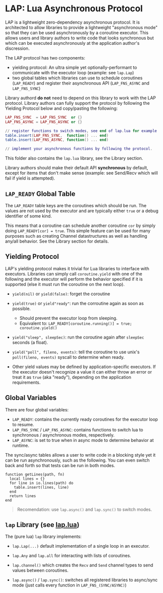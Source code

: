 # LAP: Lua Asynchronous Protocol

LAP is a lightweight zero-dependency asynchronous protocol. It is architected to
allow libraries to provide a lightweight "asynchronous mode" so that they can be
used asynchronously by a coroutine executor. This allows users and library
authors to write code that looks synchronous but which can be executed
asynchronously at the application author's discression.

The LAP protocol has two components:

* yielding protocol: An ultra simple yet optionally-performant to communicate
  with the executor loop (example: see `lap.Lap`)
* two global tables which libraries can use to schedule coroutines (`LAP_READY`)
  and register their asynchronous API (`LAP_FNS_ASYNC` and `LAP_FNS_SYNC`)

Library authord **do not** need to depend on this library to work with the
LAP protocol. Library authors can fully support the protocol by following the
Yielding Protocol below and copy/pasting the following:

```lua
LAP_FNS_SYNC  = LAP_FNS_SYNC  or {}
LAP_FNS_ASYNC = LAP_FNS_ASYNC or {}

// register functions to switch modes, see end of lap.lua for example
table.insert(LAP_FNS_SYNC,  function() ... end)
table.insert(LAP_FNS_ASYNC, function() ... end)

// implement your asynchronous functions by following the protocol.
```

This folder also contains the `lap.lua` library, see the Library section.

Library authors should make their default API **synchronous** by default,
except for items that don't make sense (example: see Send/Recv which will fail
if yield is attempted).

## `LAP_READY` Global Table
The `LAP_READY` table keys are the coroutines which should be run. The values
are not used by the executor and are typically either `true` or a debug
identifier of some kind.

This means that a coroutine can schedule another coroutine `cor` by simply doing
`LAP_READY[cor] = true`. This simple feature can be used for many purposes such
as creating Channel datastructures as well as handling any/all behavior. See
the Library section for details.

## Yielding Protocol
LAP's yielding protocol makes it trivial for Lua libraries to interface with
executors. Libraries can simply call `coroutine.yield` with one of the following
and the executor will perform the behavior specified if it is supported (else it
must run the coroutine on the next loop).

* `yield(nil)` or `yield(false)`: forget the coroutine

* `yield(true)` or `yield"ready"`: run the corroutine again as soon as possible.
  * Should prevent the executor loop from sleeping.
  * Equivalent to: `LAP_READY[coroutine.running()] = true; coroutine.yield()`

* `yield("sleep", sleepSec)`: run the coroutine again after `sleepSec` seconds
  (a float).

* `yield("poll", fileno, events)`: tell the coroutine to use unix's
  `poll(fileno, events)` syscall to determine when ready.

* Other yield values may be defined by application-specific executors.
  If the executor doesn't recognize a value it can either throw an error or
  treat it as `true` (aka "ready"), depending on the application requirements.

## Global Variables

There are four global variables:

* `LAP_READY`: contains the currently ready coroutines for the executor loop to
  resume.
* `LAP_FNS_SYNC` / `LAP_FNS_ASYNC`: contains functions to switch lua to synchronous /
  asynchronous modes, respectively.
* `LAP_ASYNC`: is set to true when in async mode to determine behavior at
  runtime.

The sync/async tables allows a user to write code in a blocking style yet it can
be run asynchronously, such as the following. You can even switch back and forth
so that tests can be run in both modes.

```
function getLines(path, fn)
  local lines = {}
  for line in io.lines(path) do
    table.insert(lines, line)
  end
  return lines
end
```

> Recomendation: use `lap.async()` and `lap.sync()` to switch modes.

## `lap` Library (see [lap.lua](./lap.lua))
The (pure lua) `lap` library implements:

* `lap.Lap(...)` default implementation of a single loop in an executor.

* `lap.Any` and `lap.all` for interacting with lists of coroutines.

* `lap.channel()` which creates the `Recv` and `Send` channel types to send
  values between coroutines.

* `lap.async()` / `lap.sync()`: switches all registered libraries to
  async/sync mode (just calls every function in `LAP_FNS_(SYNC/ASYNC)`)

